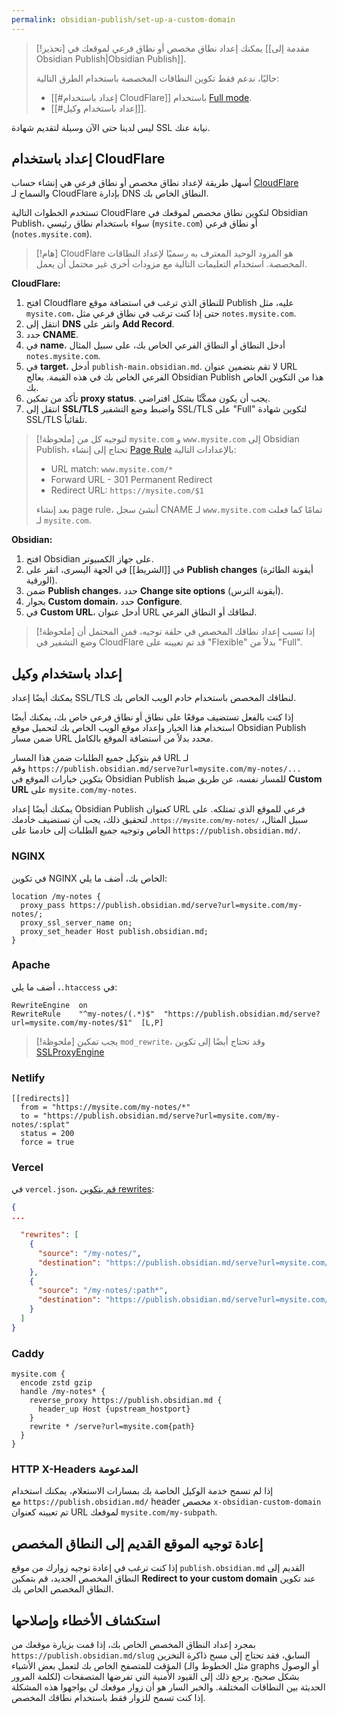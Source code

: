 ```yaml
---
permalink: obsidian-publish/set-up-a-custom-domain
---
```


> [!تحذير]
> يمكنك إعداد نطاق مخصص أو نطاق فرعي لموقعك في [[مقدمة إلى Obsidian Publish|Obsidian Publish]].
>
> حاليًا، ندعم فقط تكوين النطاقات المخصصة باستخدام الطرق التالية:
>
> - [[#إعداد باستخدام CloudFlare]] باستخدام [Full mode](https://developers.cloudflare.com/ssl/origin-configuration/ssl-modes/full/).
> - [[#إعداد باستخدام وكيل]].

ليس لدينا حتى الآن وسيلة لتقديم شهادة SSL نيابة عنك.

## إعداد باستخدام CloudFlare

أسهل طريقة لإعداد نطاق مخصص أو نطاق فرعي هي إنشاء حساب [CloudFlare](https://cloudflare.com) والسماح لـ CloudFlare بإدارة DNS النطاق الخاص بك.

تستخدم الخطوات التالية CloudFlare لتكوين نطاق مخصص لموقعك في Obsidian Publish، سواء باستخدام نطاق رئيسي (`mysite.com`) أو نطاق فرعي (`notes.mysite.com`).

> [!هام]
> CloudFlare هو المزود الوحيد المعترف به رسميًا لإعداد النطاقات المخصصة. استخدام التعليمات التالية مع مزودات أخرى غير محتمل أن يعمل.

**CloudFlare:**

1. افتح Cloudflare للنطاق الذي ترغب في استضافة موقع Publish عليه، مثل `mysite.com`، حتى إذا كنت ترغب في نطاق فرعي مثل `notes.mysite.com`.
2. انتقل إلى **DNS** وانقر على **Add Record**.
3. حدد **CNAME**.
4. في **name**، أدخل النطاق أو النطاق الفرعي الخاص بك، على سبيل المثال `notes.mysite.com`.
5. في **target**، أدخل `publish-main.obsidian.md`. لا تقم بتضمين عنوان URL الفرعي الخاص بك في هذه القيمة. يعالج Obsidian Publish هذا من التكوين الخاص بك.
6. تأكد من تمكين **proxy status**. يجب أن يكون ممكّنًا بشكل افتراضي.
7. انتقل إلى **SSL/TLS** واضبط وضع التشفير SSL/TLS على "Full" لتكوين شهادة SSL/TLS تلقائياً.

> [!ملحوظة]
> لتوجيه كل من `mysite.com` و `www.mysite.com` إلى Obsidian Publish، تحتاج إلى إنشاء [Page Rule](https://support.cloudflare.com/hc/en-us/articles/200172336-Creating-Page-Rules) بالإعدادات التالية:
>
> - <span dir="ltr">URL match: `www.mysite.com/*`</span>
> - Forward URL - 301 Permanent Redirect
> - Redirect URL: `https://mysite.com/$1`
>
> بعد إنشاء page rule، أنشئ سجل CNAME لـ `www.mysite.com` تمامًا كما فعلت لـ `mysite.com`.

**Obsidian:**

1. افتح Obsidian على جهاز الكمبيوتر.
2. في [[الشريط]] في الجهة اليسرى، انقر على **Publish changes** (أيقونة الطائرة الورقية).
3. ضمن **Publish changes**، حدد **Change site options** (أيقونة الترس).
4. بجوار **Custom domain**، حدد **Configure**.
5. في **Custom URL**، أدخل عنوان URL لنطاقك أو النطاق الفرعي.

> [!ملحوظة]
> إذا تسبب إعداد نطاقك المخصص في حلقة توجيه، فمن المحتمل أن وضع التشفير في CloudFlare قد تم تعيينه على "Flexible" بدلاً من "Full".

## إعداد باستخدام وكيل

يمكنك أيضًا إعداد SSL/TLS لنطاقك المخصص باستخدام خادم الويب الخاص بك.

إذا كنت بالفعل تستضيف موقعًا على نطاق أو نطاق فرعي خاص بك، يمكنك أيضًا استخدام هذا الخيار وإعداد موقع الويب الخاص بك لتحميل موقع Obsidian Publish ضمن مسار URL محدد بدلاً من استضافة الموقع بالكامل.

قم بتوكيل جميع الطلبات ضمن هذا المسار URL لـ <span dir="ltr">`https://publish.obsidian.md/serve?url=mysite.com/my-notes/...`</span> وقم بتكوين خيارات الموقع في Obsidian Publish للمسار نفسه، عن طريق ضبط **Custom URL** على `mysite.com/my-notes`.

يمكنك أيضًا إعداد Obsidian Publish كعنوان URL فرعي للموقع الذي تمتلكه. على سبيل المثال، <code dir="ltr">`https://mysite.com/my-notes/`</code>. لتحقيق ذلك، يجب أن تستضيف خادمك الخاص وتوجيه جميع الطلبات إلى خادمنا على <span dir="ltr">`https://publish.obsidian.md/`</span>.

### NGINX

في تكوين NGINX الخاص بك، أضف ما يلي:

```nginx
location /my-notes {
  proxy_pass https://publish.obsidian.md/serve?url=mysite.com/my-notes/;
  proxy_ssl_server_name on;
  proxy_set_header Host publish.obsidian.md;
}
```

### Apache

في <code dir="ltr">.htaccess</code>، أضف ما يلي:

```htaccess
RewriteEngine  on
RewriteRule    "^my-notes/(.*)$"  "https://publish.obsidian.md/serve?url=mysite.com/my-notes/$1"  [L,P]
```

> [!ملحوظة]
> يجب تمكين `mod_rewrite`، وقد تحتاج أيضًا إلى تكوين [SSLProxyEngine](https://stackoverflow.com/questions/40938148/reverse-proxy-for-external-url-apache)

### Netlify

```plain
[[redirects]]
  from = "https://mysite.com/my-notes/*"
  to = "https://publish.obsidian.md/serve?url=mysite.com/my-notes/:splat"
  status = 200
  force = true
```

### Vercel

في `vercel.json`، [قم بتكوين rewrites](https://vercel.com/docs/configuration#project/rewrites):

```json
{
...

  "rewrites": [
    {
      "source": "/my-notes/",
      "destination": "https://publish.obsidian.md/serve?url=mysite.com/my-notes"
    },
    {
      "source": "/my-notes/:path*",
      "destination": "https://publish.obsidian.md/serve?url=mysite.com/my-notes/:path*"
    }
  ]
}
```

### Caddy

```plain
mysite.com {
  encode zstd gzip
  handle /my-notes* {
    reverse_proxy https://publish.obsidian.md {
      header_up Host {upstream_hostport}
    }
    rewrite * /serve?url=mysite.com{path}
  }
}
```

### HTTP X-Headers المدعومة

إذا لم تسمح خدمة الوكيل الخاصة بك بمسارات الاستعلام، يمكنك استخدام <span dir="ltr">`https://publish.obsidian.md/`</span> مع header مخصص `x-obsidian-custom-domain` تم تعيينه كعنوان URL لموقعك `mysite.com/my-subpath`.

## إعادة توجيه الموقع القديم إلى النطاق المخصص

إذا كنت ترغب في إعادة توجيه زوارك من موقع `publish.obsidian.md` القديم إلى النطاق المخصص الجديد، قم بتمكين **Redirect to your custom domain** عند تكوين النطاق المخصص الخاص بك.

## استكشاف الأخطاء وإصلاحها

بمجرد إعداد النطاق المخصص الخاص بك، إذا قمت بزيارة موقعك من `https://publish.obsidian.md/slug` السابق، فقد تحتاج إلى مسح ذاكرة التخزين المؤقت للمتصفح الخاص بك لتعمل بعض الأشياء (مثل الخطوط والـ graphs أو الوصول لكلمة المرور) بشكل صحيح. يرجع ذلك إلى القيود الأمنية التي تفرضها المتصفحات الحديثة بين النطاقات المختلفة. والخبر السار هو أن زوار موقعك لن يواجهوا هذه المشكلة إذا كنت تسمح للزوار فقط باستخدام نطاقك المخصص.
